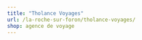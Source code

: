 ```yaml
---
title: "Tholance Voyages"
url: /la-roche-sur-foron/tholance-voyages/
shop: agence de voyage
---
```

